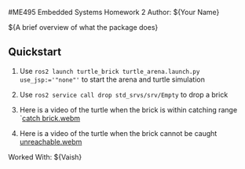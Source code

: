 #ME495 Embedded Systems Homework 2
Author: ${Your Name}

${A brief overview of what the package does}

## Quickstart
1. Use `ros2 launch turtle_brick turtle_arena.launch.py use_jsp:='"none"'` to start the arena and turtle simulation
2. Use `ros2 service call drop std_srvs/srv/Empty` to drop a brick
3. Here is a video of the turtle when the brick is within catching range
   `[catch brick.webm](https://user-images.githubusercontent.com/81643108/196850920-de1b0534-6ec8-48c1-9517-31d77fb2c711.webm)


4. Here is a video of the turtle when the brick cannot be caught
[unreachable.webm](https://user-images.githubusercontent.com/81643108/196851138-7a033f9c-516c-414e-a1e4-d0c1c826d026.webm)

Worked With: ${Vaish}
